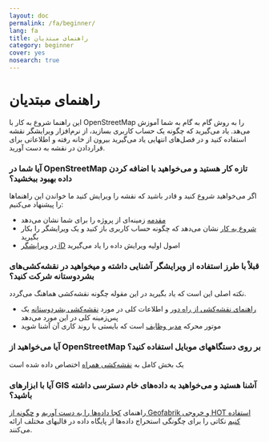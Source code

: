```yaml
---
layout: doc
permalink: /fa/beginner/
lang: fa
title: راهنمای مبتدیان
category: beginner
cover: yes
nosearch: true
---
```


راهنمای مبتدیان
================


این راهنما شروع به کار با OpenStreetMap را به روش گام به گام به شما آموزش می‌هد. یاد می‌گیرید که  چگونه یک حساب کاربری بسازید، از نرم‌افزار ویرایشگر نقشه استفاده کنید و در فصل‌های انتهایی یاد می‌گیرید بیرون از خانه رفته و اطلاعاتی برای قراردادن در نقشه به دست آورید. 

### آیا شما در OpenStreetMap تازه کار هستید و می‌خواهید با اضافه کردن داده بهبود ببخشید؟

اگر می‌خواهید شروع کنید و قادر باشید که نقشه را ویرایش کنید ما خواندن این راهنماها را پیشنهاد می‌کنیم:
- [مقدمه](/fa/beginner/introduction/)  زمینه‌ای از پروژه را برای شما نشان می‌دهد
- [شروع به کار](/fa/beginner/start-osm/) نشان می‌دهد که چگونه حساب کاربری باز کنید و یک ویرایشگر را بکار بگیرید
- در [ویرایشگر iD](/en/beginner/id-editor/) اصول اولیه ویرایش داده را یاد می‌گیرید 


### قبلاْ با طرز استفاده از ویرایشگر آشنایی داشته و میخواهید در نقشه‌کشی‌های بشردوستانه شرکت کنید؟

نکته اصلی این است که یاد بگیرید در این مقوله چگونه نقشه‌کشی هماهنگ می‌گردد.
- [راهنمای نقشه‌کشی از راه دور](/fa/coordination/HOT-Remote-Response-Guide/) و اطلاعات کلی در مورد [نقشه‌کشی بشردوستانه](/fa/coordination/humanitarian/) یک پس‌زمینه کلی در این مورد می‌دهد
- موتور محرکه [مدیر وظایف](/fa/coordination/tm-user/) است که بایستی با روند کاری آن آشنا شوید

### آیا می‌خواهید از OpenStreetMap بر روی دستگاههای موبایل استفاده کنید؟

یک بخش کامل به [نقشه‌کشی همراه](/fa/mobile-mapping/) اختصاص داده شده است


###  آیا با ابزارهای GIS آشنا هستید و می‌خواهید به داده‌های خام دسترسی داشته باشید؟

راهنمای [کجا داده‌ها را به دست آوریم](/fa/osm-data/getting-data/) و [چگونه از Geofabrik و خروجی HOT استفاده کنیم](/fa/osm-data/geofabrik-and-hot-export/)  نکاتی را برای چگونگی استخراج داده‌ها از پایگاه داده در قالبهای مختلف ارائه می‌کنند.